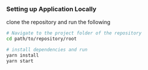 ### Setting up Application Locally
clone the repository and run the following
```bash
# Navigate to the project folder of the repository
cd path/to/repository/root

# install dependencies and run
yarn install 
yarn start
```
